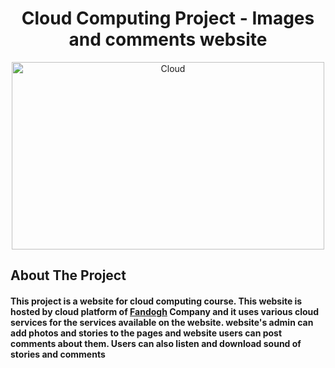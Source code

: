 <h1 align="center" >Cloud Computing Project - Images and comments website</h1>

<p align="center"  >  
  <img src="https://images.squarespace-cdn.com/content/v1/5e9e61184a2e5f4b613d5853/1589203361327-OKGR7H58GGGLKW4K1EY1/CC.gif" alt="Cloud" width="500" height="300">
  </p>

## About The Project
<h4 align="left" > This project is a website for cloud computing course. This website is hosted by cloud platform of   <a href="https://www.fandogh.cloud/"> Fandogh</a> Company and it uses various cloud services for the services available on the website. website's admin can add photos and stories to the pages and website users can post comments about them. Users can also listen and download sound of stories and comments </h4>






